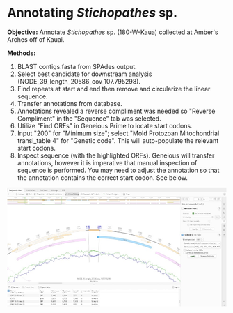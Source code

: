 
# Annotating *Stichopathes* sp.

**Objective:** Annotate *Stichopathes* sp. (180-W-Kaua) collected at Amber's Arches off of Kauai.

**Methods:** 
1. BLAST contigs.fasta from SPAdes output.
2. Select best candidate for downstream analysis (NODE_39_length_20586_cov_107.795298).
3. Find repeats at start and end then remove and circularize the linear sequence.
4. Transfer annotations from database.
5. Annotations revealed a reverse compliment was needed so "Reverse Compliment" in the "Sequence" tab was selected.
6. Utilize "Find ORFs" in Geneious Prime to locate start codons. 
7. Input "200" for "Minimum size"; select "Mold Protozoan Mitochondrial transl_table 4" for "Genetic code". This will auto-populate the relevant start codons.
8. Inspect sequence (with the highlighted ORFs). Geneious will transfer annotations, however it is imperative that manual inspection of sequence is performed. You may need to adjust the annotation so that the annotation contains the correct start codon. See below.
   
![Stichopathes sp.](Stichopathes_sp.jpeg)
